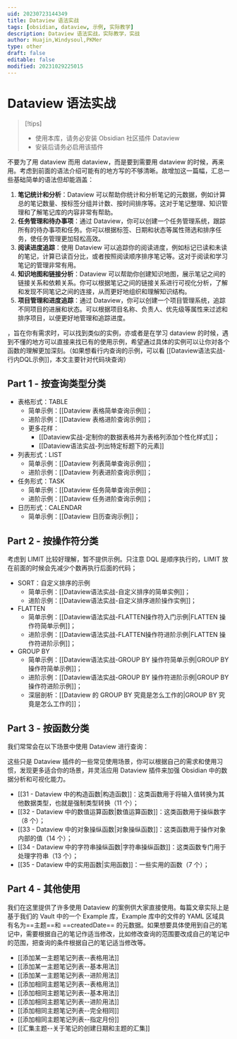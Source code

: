 ```yaml
---
uid: 20230723144349
title: Dataview 语法实战
tags: [obsidian, dataview, 示例, 实际教学]
description: Dataview 语法实战，实际教学，实战
author: Huajin,Windysoul,PKMer
type: other
draft: false
editable: false
modified: 20231029225015
---
```


# Dataview 语法实战

>[!tips]
> - 使用本库，请务必安装 Obsidian 社区插件 Dataview
> - 安装后请务必启用该插件

不要为了用 dataview 而用 dataview，而是要到需要用 dataview 的时候，再来用。考虑到前面的语法介绍可能有的地方写的不够清晰。故增加这一篇幅，汇总一些基础简单的语法但却能涵盖：

1. **笔记统计和分析**：Dataview 可以帮助你统计和分析笔记的元数据，例如计算总的笔记数量、按标签分组并计数、按时间排序等。这对于笔记整理、知识管理和了解笔记库的内容非常有帮助。
2. **任务管理和待办事项**：通过 Dataview，你可以创建一个任务管理系统，跟踪所有的待办事项和任务。你可以根据标签、日期和状态等属性筛选和排序任务，使任务管理更加轻松高效。
3. **阅读进度追踪**：使用 Dataview 可以追踪你的阅读进度，例如标记已读和未读的笔记，计算已读百分比，或者按照阅读顺序排序笔记等。这对于阅读和学习笔记的管理非常有用。
4. **知识地图和链接分析**：Dataview 可以帮助你创建知识地图，展示笔记之间的链接关系和依赖关系。你可以根据笔记之间的链接关系进行可视化分析，了解和发现不同笔记之间的连接，从而更好地组织和理解知识结构。
5. **项目管理和进度追踪**：通过 Dataview，你可以创建一个项目管理系统，追踪不同项目的进展和状态。可以根据项目名称、负责人、优先级等属性来过滤和排序项目，以便更好地管理和追踪进度。

，旨在你有需求时，可以找到类似的实例，亦或者是在学习 dataview 的时候，遇到不懂的地方可以直接来找已有的使用示例，希望通过具体的实例可以让你对各个函数的理解更加深刻。（如果想看行内查询的示例，可以看 [[Dataview语法实战-行内DQL示例]]，本文主要针对代码块查询）

## Part 1 - 按查询类型分类

- 表格形式：TABLE
	- 简单示例：[[Dataview 表格简单查询示例]]；
	- 进阶示例：[[Dataview 表格进阶查询示例]]；
	- 更多花样：
		- [[Dataview实战-定制你的数据表格并为表格列添加个性化样式]]；
		- [[Dataview语法实战-列出特定标题下的元素]]
- 列表形式：LIST
	- 简单示例：[[Dataview 列表简单查询示例]]；
	- 进阶示例：[[Dataview 列表进阶查询示例]]；
- 任务形式：TASK
	- 简单示例：[[Dataview 任务简单查询示例]]；
	- 进阶示例：[[Dataview 任务进阶查询示例]]；
- 日历形式：CALENDAR
	- 简单示例：[[Dataview 日历查询示例]]；

## Part 2 - 按操作符分类

考虑到 LIMIT 比较好理解，暂不提供示例。只注意 DQL 是顺序执行的，LIMIT 放在前面的时候会先减少个数再执行后面的代码；

- SORT：自定义排序的示例
	- 简单示例：[[Dataview语法实战-自定义排序的简单实例]]；
	- 进阶示例：[[Dataview语法实战-自定义排序进阶操作实例]]；
- FLATTEN
	- 简单示例：[[Dataview语法实战-FLATTEN操作符入门示例|FLATTEN 操作符简单示例]]；
	- 进阶示例：[[Dataview语法实战-FLATTEN操作符进阶示例|FLATTEN 操作符进阶示例]]；
- GROUP BY
	- 简单示例：[[Dataview语法实战-GROUP BY 操作符简单示例|GROUP BY 操作符简单示例]]；
	- 进阶示例：[[Dataview语法实战-GROUP BY 操作符进阶示例|GROUP BY 操作符进阶示例]]；
	- 深层剖析：[[Dataview 的 GROUP BY 究竟是怎么工作的|GROUP BY 究竟是怎么工作的]]；

## Part 3 - 按函数分类

我们常常会在以下场景中使用 Dataview 进行查询：

这些只是 Dataview 插件的一些常见使用场景，你可以根据自己的需求和使用习惯，发现更多适合你的场景，并灵活应用 Dataview 插件来加强 Obsidian 中的数据分析和可视化能力。

- [[31 - Dataview 中的构造函数|构造函数]]：这类函数用于将输入值转换为其他数据类型，也就是强制类型转换（11 个）；
- [[32 - Dataview 中的数值运算函数|数值运算函数]]：这类函数用于操纵数字（8 个）；
- [[33 - Dataview 中的对象操纵函数|对象操纵函数]]：这类函数用于操作对象内部的值（14 个）；
- [[34 - Dataview 中的字符串操纵函数|字符串操纵函数]]：这类函数专门用于处理字符串（13 个）；
- [[35 - Dataview 中的实用函数|实用函数]]：一些实用的函数（7 个）；

## Part 4 - 其他使用

我们在这里提供了许多使用 Dataview 的案例供大家直接使用。每篇文章实际上是基于我们的 Vault 中的一个 Example 库，Example 库中的文件的 YAML 区域具有名为==主题==和 ==createdDate== 的元数据。如果想要具体使用到自己的笔记中，需要根据自己的笔记作适当修改，比如修改查询的范围要改成自己的笔记中的范围，把查询的条件根据自己的笔记适当修改等。

- [[添加某一主题笔记列表--表格用法]]
- [[添加某一主题笔记列表--基本用法]]
- [[添加某一主题笔记列表--进阶用法]]
- [[添加相同主题笔记列表--表格用法]]
- [[添加相同主题笔记列表--基本用法]]
- [[添加相同主题笔记列表--进阶用法]]
- [[添加相同主题笔记列表--完全相同]]
- [[添加相同主题笔记列表--指定月份]]
- [[汇集主题--关于笔记的创建日期和主题的汇集]]
